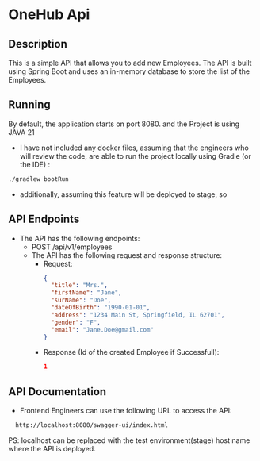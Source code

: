 # OneHub Api

## Description
This is a simple API that allows you to add new Employees. The API is built using Spring Boot and uses an in-memory database to store the list of the Employees.


## Running
By default, the application starts on port 8080. and the Project is using JAVA 21

- I have not included any docker files, assuming that the engineers who will review the code, are able to run the project locally using Gradle (or the IDE) :
```sh
./gradlew bootRun
```

- additionally, assuming this feature will be deployed to stage, so 
## API Endpoints
- The API has the following endpoints:
  - POST /api/v1/employees
  - The API has the following request and response structure:
    - Request:
      ```json
      {
        "title": "Mrs.",
        "firstName": "Jane",
        "surName": "Doe",
        "dateOfBirth": "1990-01-01",
        "address": "1234 Main St, Springfield, IL 62701",
        "gender": "F",
        "email": "Jane.Doe@gmail.com"
      }
      ```  
    - Response (Id of the created Employee if Successfull):
        ```json
        1
        ``` 
## API Documentation
- Frontend Engineers can use the following URL to access the API:
```sh
  http://localhost:8080/swagger-ui/index.html
```
PS: localhost can be replaced with the test environment(stage) host name where the API is deployed.
